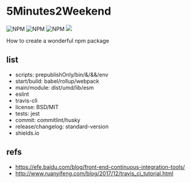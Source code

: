 # 5Minutes2Weekend

![NPM](https://img.shields.io/travis/kingback/5Minutes2Weekend.svg)
![NPM](https://img.shields.io/npm/dw/5minutes2weekend)
![NPM](https://img.shields.io/npm/l/5minutes2weekend)
![](https://img.shields.io/badge/by-kingback-red)

How to create a wonderful npm package

## list

* scripts: prepublishOnly/bin/&/&&/env
* start/build: babel/rollup/webpack
* main/module: dist/umd/lib/esm
* eslint
* travis-cli
* license: BSD/MIT
* tests: jest
* commit: commitlint/husky
* release/changelog: standard-version
* shields.io

## refs

* <https://efe.baidu.com/blog/front-end-continuous-integration-tools/>
* <http://www.ruanyifeng.com/blog/2017/12/travis_ci_tutorial.html>


